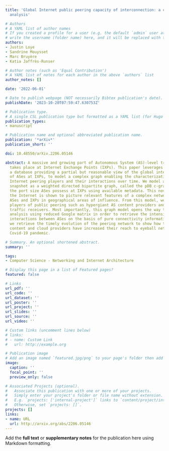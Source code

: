 ```yaml
---
title: 'Global Internet public peering capacity of interconnection: a complex network
  analysis'

# Authors
# A YAML list of author names
# If you created a profile for a user (e.g. the default `admin` user at `content/authors/admin/`), 
# write the username (folder name) here, and it will be replaced with their full name and linked to their profile.
authors:
- Justin Loye
- Sandrine Mouysset
- Marc Bruyère
- Katia Jaffrès-Runser

# Author notes (such as 'Equal Contribution')
# A YAML list of notes for each author in the above `authors` list
author_notes: []

date: '2022-06-01'

# Date to publish webpage (NOT necessarily Bibtex publication's date).
publishDate: '2023-10-20T07:59:47.630753Z'

# Publication type.
# A single CSL publication type but formatted as a YAML list (for Hugo requirements).
publication_types:
- manuscript

# Publication name and optional abbreviated publication name.
publication: '*arXiv*'
publication_short: ''

doi: 10.48550/arXiv.2206.05146

abstract: A massive and growing part of Autonomous System (AS)-level traffic exchanges
  takes place at Internet Exchange Points (IXPs). This paper leverages PeeringDB,
  a database providing a partial but reasonable view of the global interconnection
  of ASes at IXPs, to model a complex graph enabling the characterization of the key
  Internet peering players and their interactions over time. We model a PeeringDB
  snapshot as a weighted directed bipartite graph, called the pDB c-graph, that captures
  the port size ASes possess at IXPs using available metadata. This novel model of
  the Internet is shown to picture relevant features of a complex network that groups
  ASes and IXPs in geographical areas of influence. From this model, we extract central
  players of public peering such as hypergiant AS content providers and major regional
  traffic receivers. Most importantly, this graph model opens the way to apply spectral
  analysis using reduced Google matrix in order to retrieve the intensity of possible
  interactions between ASes on the basis of pure connectivity information. As an illustration,
  we retrieve the timely evolution of the peering network to show how the central
  content and cloud providers have increased their reach to eyeball networks during
  Covid-19 pandemic.

# Summary. An optional shortened abstract.
summary: ''

tags:
- Computer Science - Networking and Internet Architecture

# Display this page in a list of Featured pages?
featured: false

# Links
url_pdf: ''
url_code: ''
url_dataset: ''
url_poster: ''
url_project: ''
url_slides: ''
url_source: ''
url_video: ''

# Custom links (uncomment lines below)
# links:
# - name: Custom Link
#   url: http://example.org

# Publication image
# Add an image named `featured.jpg/png` to your page's folder then add a caption below.
image:
  caption: ''
  focal_point: ''
  preview_only: false

# Associated Projects (optional).
#   Associate this publication with one or more of your projects.
#   Simply enter your project's folder or file name without extension.
#   E.g. `projects: ['internal-project']` links to `content/project/internal-project/index.md`.
#   Otherwise, set `projects: []`.
projects: []
links:
- name: URL
  url: http://arxiv.org/abs/2206.05146
---
```


Add the **full text** or **supplementary notes** for the publication here using Markdown formatting.
